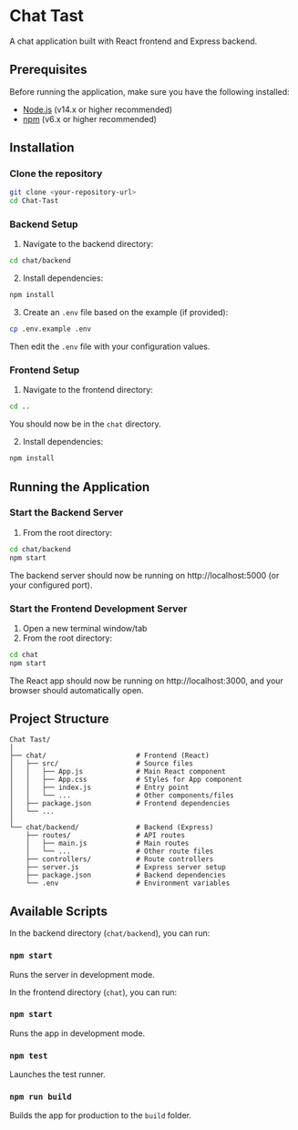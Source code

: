 # Chat Tast

A chat application built with React frontend and Express backend.

## Prerequisites

Before running the application, make sure you have the following installed:

- [Node.js](https://nodejs.org/) (v14.x or higher recommended)
- [npm](https://www.npmjs.com/) (v6.x or higher recommended)

## Installation

### Clone the repository

```bash
git clone <your-repository-url>
cd Chat-Tast
```

### Backend Setup

1. Navigate to the backend directory:

```bash
cd chat/backend
```

2. Install dependencies:

```bash
npm install
```

3. Create an `.env` file based on the example (if provided):

```bash
cp .env.example .env
```

Then edit the `.env` file with your configuration values.

### Frontend Setup

1. Navigate to the frontend directory:

```bash
cd ..
```

You should now be in the `chat` directory.

2. Install dependencies:

```bash
npm install
```

## Running the Application

### Start the Backend Server

1. From the root directory:

```bash
cd chat/backend
npm start
```

The backend server should now be running on http://localhost:5000 (or your configured port).

### Start the Frontend Development Server

1. Open a new terminal window/tab
2. From the root directory:

```bash
cd chat
npm start
```

The React app should now be running on http://localhost:3000, and your browser should automatically open.

## Project Structure

```
Chat Tast/
│
├── chat/                      # Frontend (React)
│   ├── src/                   # Source files
│   │   ├── App.js             # Main React component
│   │   ├── App.css            # Styles for App component
│   │   ├── index.js           # Entry point
│   │   └── ...                # Other components/files
│   ├── package.json           # Frontend dependencies
│   └── ...
│
└── chat/backend/              # Backend (Express)
    ├── routes/                # API routes
    │   ├── main.js            # Main routes
    │   └── ...                # Other route files
    ├── controllers/           # Route controllers
    ├── server.js              # Express server setup
    ├── package.json           # Backend dependencies
    └── .env                   # Environment variables
```

## Available Scripts

In the backend directory (`chat/backend`), you can run:

### `npm start`

Runs the server in development mode.

In the frontend directory (`chat`), you can run:

### `npm start`

Runs the app in development mode.

### `npm test`

Launches the test runner.

### `npm run build`

Builds the app for production to the `build` folder.
